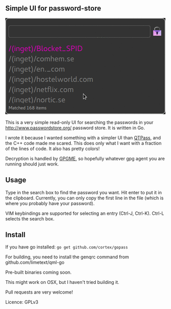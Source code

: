 ## Simple UI for password-store
![Screenshot](screencast.gif)

This is a very simple read-only UI for searching the passwords in your http://www.passwordstore.org/ password store. It is written in Go.

I wrote it because I wanted something with a simpler UI than [QTPass](https://qtpass.org/), and the C++ code made me scared. This does only what I want with a fraction of the lines of code. It also has pretty colors!

Decryption is handled by [GPGME](https://www.gnupg.org/%28es%29/related_software/gpgme/index.html), so hopefully whatever gpg agent you are running should just work.

## Usage
Type in the search box to find the password you want. Hit enter to put it in the clipboard. Currently, you can only copy the first line in the file (which is where you probably have your password).

VIM keybindings are supported for selecting an entry (Ctrl-J, Ctrl-K).
Ctrl-L selects the search box.


## Install
If you have go installed:
`go get github.com/cortex/gopass`

For building, you need to install the genqrc command from github.com/limetext/qml-go

Pre-built binaries coming soon.

This might work on OSX, but I haven't tried building it.

Pull requests are very welcome!

Licence: GPLv3
